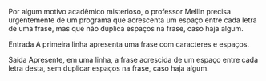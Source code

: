 Por algum motivo acadêmico misterioso, o professor Mellin precisa urgentemente de um programa que acrescenta um espaço entre cada letra de uma frase, mas que não duplica espaços na frase, caso haja algum.

Entrada
A primeira linha apresenta uma frase com caracteres e espaços. 

Saída
Apresente, em uma linha, a frase acrescida de um espaço entre cada letra desta, sem duplicar espaços na frase, caso haja algum.
